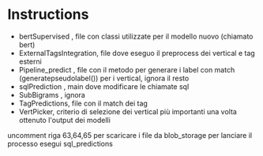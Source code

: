 # Instructions
- bertSupervised , file con classi utilizzate per il modello nuovo (chiamato bert)
- ExternalTagsIntegration, file dove eseguo il preprocess dei vertical e tag esterni
- Pipeline_predict , file con il metodo per generare i label con match (generatepseudolabel()) per i vertical, ignora il resto
- sqlPrediction , main dove modificare le chiamate sql
- SubBigrams , ignora
- TagPredictions, file con il match dei tag
- VertPicker, criterio di selezione dei vertical più importanti una volta ottenuto l'output dei modelli

uncomment riga 63,64,65 per scaricare i file da blob_storage
per lanciare il processo esegui sql_predictions